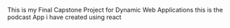 This is my Final Capstone Project for Dynamic Web Applications
this is the podcast App i have created using react

